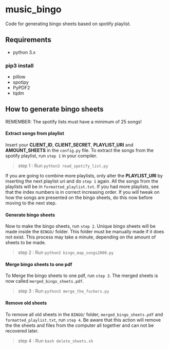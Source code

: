# music_bingo
Code for generating bingo sheets based on spotify playlist.
## Requirements
* python 3.x <br>
### pip3 install
* pillow
* spotipy
* PyPDF2
* tqdm

## How to generate bingo sheets
REMEMBER: The spotify lists must have a minimum of 25 songs!
#### Extract songs from playlist
Insert your **CLIENT_ID**, **CLIENT_SECRET**, **PLAYLIST_URI** and **AMOUNT_SHEETS** in the `config.py` file. To extract the songs from the spotify playlist, run `step 1` in your compiler. 
> step 1 : Run 
    ```python3 read_spotify_list.py``` 

If you are going to combine more playlists, only alter the **PLAYLIST_URI** by inserting the next playlist uri and do `step 1` again. All the songs from the playlists will be in `formatted_playlist.txt`. If you had more playlists, see that the index numbers is in correct increasing order. If you will tweak on how the songs are presented on the bingo sheets, do this now before moving to the next step.
<br>

#### Generate bingo sheets
Now to make the bingo sheets, run `step 2`. Unique bingo sheets will be made inside the `BINGO/` folder. This folder must be manually made if it does not exist. This process may take a minute, depending on the amount of sheets to be made. 
> step 2 : Run
    ```python3 bingo_map_songs2000.py``` 


#### Merge bingo sheets to one pdf
To Merge the bingo sheets to one pdf, run `step 3`. The merged sheets is now called `merged_bingo_sheets.pdf`.
> step 3 : Run 
    ```python3 merge_the_fuckers.py```

#### Remove old sheets
To remove all old sheets in the `BINGO/` folder, `merged_bingo_sheets.pdf` and `formatted_playlist.txt`, run `step 4`. Be aware that this action will remove the the sheets and files from the computer all together and can not be recovered later. 
> step 4 : Run 
    ```bash delete_sheets.sh```

